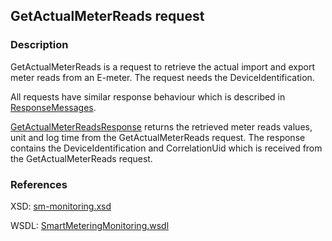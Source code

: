 ## GetActualMeterReads request

### Description
GetActualMeterReads is a request to retrieve the actual import and export meter reads from an E-meter. The request needs the DeviceIdentification.

All requests have similar response behaviour which is described in [ResponseMessages](./ResponseMessages.md).

[GetActualMeterReadsResponse](GetActualMeterReadsResponse.md) returns the retrieved meter reads values, unit and log time from the GetActualMeterReads request. The response contains the DeviceIdentification and CorrelationUid which is received from the GetActualMeterReads request.

### References

XSD: [sm-monitoring.xsd](https://github.com/OSGP/Platform/blob/development/osgp-adapter-ws-smartmetering/src/main/webapp/WEB-INF/wsdl/smartmetering/schemas/sm-monitoring.xsd)

WSDL: [SmartMeteringMonitoring.wsdl](https://github.com/OSGP/Platform/blob/development/osgp-adapter-ws-smartmetering/src/main/webapp/WEB-INF/wsdl/smartmetering/SmartMeteringMonitoring.wsdl)
